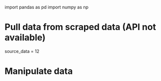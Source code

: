 import pandas as pd
import numpy as np

# Pull data from scraped data (API not available)
source_data = 12

# Manipulate data
